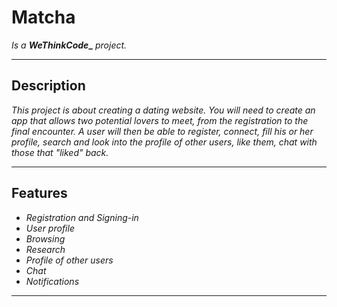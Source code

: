 # Matcha
<em>Is a</em> **_WeThinkCode__** <em>project.</em>

<hr />

<h2> Description </h2>
<p>
  <em>
    This project is about creating a dating website.
    You will need to create an app that allows two potential lovers to meet, from the registration to the final encounter.
    A user will then be able to register, connect, fill his or her profile, search and look into the profile of other users, like them, chat with those that "liked" back.
  </em>
</p>

<hr />

<h2> Features </h2>
<p>
  <ul>
    <li>
      <em>Registration and Signing-in</em>
    </li>
    <li>
      <em>User profile</em>
    </li>
    <li>
      <em>Browsing</em>
    </li>
    <li>
      <em>Research</em>
    </li>
    <li>
      <em>Profile of other users</em>
    </li>
    <li>
      <em>Chat</em>
    </li>
    <li>
      <em>Notifications</em>
    </li>
  </ul>
</p>
<hr />
